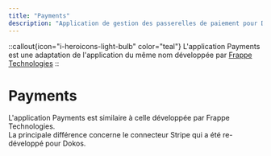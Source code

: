 ```yaml
---
title: "Payments"
description: "Application de gestion des passerelles de paiement pour Dodock et Dokos"
---
```


::callout{icon="i-heroicons-light-bulb" color="teal"}
L'application Payments est une adaptation de l'application du même nom développée par <a href="https://github.com/frappe/payments" target="_blank">Frappe Technologies</a>
::

# Payments

L'application Payments est similaire à celle développée par Frappe Technologies.  
La principale différence concerne le connecteur Stripe qui a été re-développé pour Dokos.

